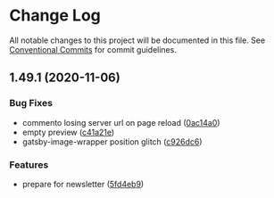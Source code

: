 # Change Log

All notable changes to this project will be documented in this file.
See [Conventional Commits](https://conventionalcommits.org) for commit guidelines.

## 1.49.1 (2020-11-06)


### Bug Fixes

* commento losing server url on page reload ([0ac14a0](https://github.com/styxlab/gatsby-theme-try-ghost/commit/0ac14a0f3cdfc2bf2a760da92c7c2a031e33c1da))
* empty preview ([c41a21e](https://github.com/styxlab/gatsby-theme-try-ghost/commit/c41a21ebedc19f21060c000329d62b8b9c15efb7))
* gatsby-image-wrapper position glitch ([c926dc6](https://github.com/styxlab/gatsby-theme-try-ghost/commit/c926dc690f9203b2694e31b571a197cfbdedfe7a))


### Features

* prepare for newsletter ([5fd4eb9](https://github.com/styxlab/gatsby-theme-try-ghost/commit/5fd4eb9ee9c80f5559dff34ee59774ff26de3400))
